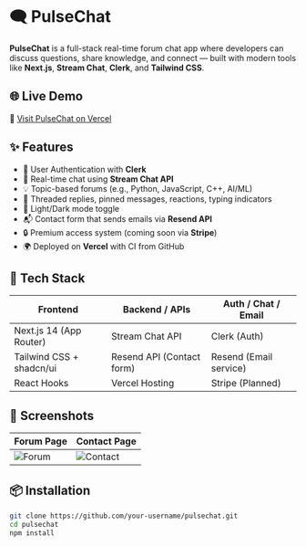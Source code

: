 # 🗨️ PulseChat

**PulseChat** is a full-stack real-time forum chat app where developers can discuss questions, share knowledge, and connect — built with modern tools like **Next.js**, **Stream Chat**, **Clerk**, and **Tailwind CSS**.

## 🌐 Live Demo

🔗 [Visit PulseChat on Vercel]([https://your-app-url.vercel.app](https://pulse-chat-app-two.vercel.app/))

## ✨ Features

- 🔐 User Authentication with **Clerk**
- 💬 Real-time chat using **Stream Chat API**
- 💡 Topic-based forums (e.g., Python, JavaScript, C++, AI/ML)
- 🔁 Threaded replies, pinned messages, reactions, typing indicators
- 🌙 Light/Dark mode toggle
- 📬 Contact form that sends emails via **Resend API**
- 🔒 Premium access system (coming soon via **Stripe**)
- 🌍 Deployed on **Vercel** with CI from GitHub

## 📁 Tech Stack

| Frontend        | Backend / APIs    | Auth / Chat / Email |
|-----------------|-------------------|----------------------|
| Next.js 14 (App Router) | Stream Chat API | Clerk (Auth)         |
| Tailwind CSS + shadcn/ui | Resend API (Contact form) | Resend (Email service) |
| React Hooks | Vercel Hosting | Stripe (Planned)       |

## 📸 Screenshots

| Forum Page | Contact Page |
|------------|--------------|
| ![Forum](./public/screenshots/forum.png) | ![Contact](./public/screenshots/contact.png) |

## 📦 Installation

```bash
git clone https://github.com/your-username/pulsechat.git
cd pulsechat
npm install
